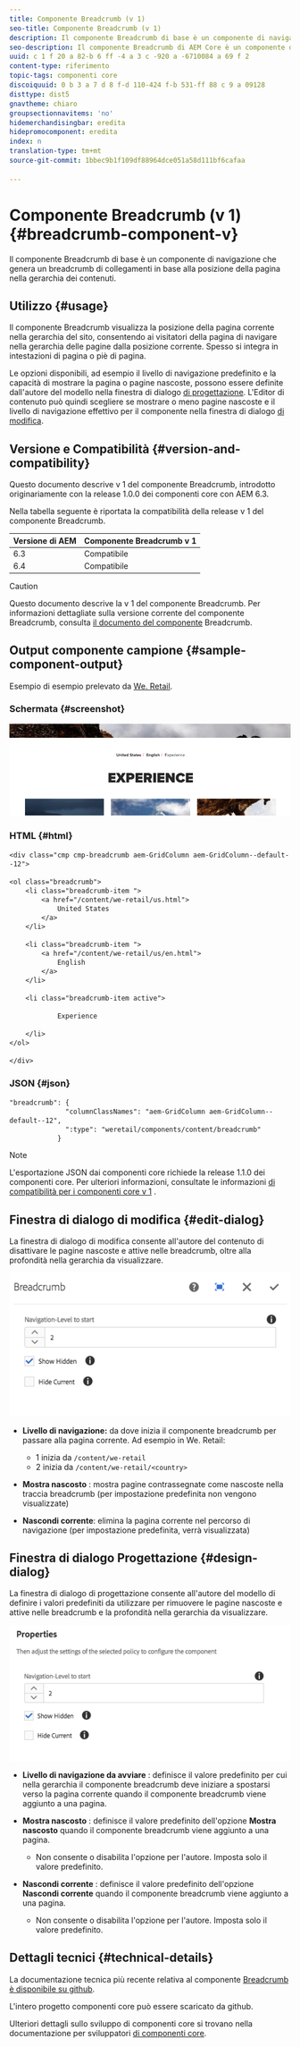 ```yaml
---
title: Componente Breadcrumb (v 1)
seo-title: Componente Breadcrumb (v 1)
description: Il componente Breadcrumb di base è un componente di navigazione che genera un breadcrumb di collegamenti in base alla posizione della pagina nella gerarchia dei contenuti.
seo-description: Il componente Breadcrumb di AEM Core è un componente di navigazione che genera un breadcrumb di collegamenti in base alla posizione della pagina nella gerarchia dei contenuti.
uuid: c 1 f 20 a 82-b 6 ff -4 a 3 c -920 a -6710084 a 69 f 2
content-type: riferimento
topic-tags: componenti core
discoiquuid: 0 b 3 a 7 d 8 f-d 110-424 f-b 531-ff 88 c 9 a 09128
disttype: dist5
gnavtheme: chiaro
groupsectionnavitems: 'no'
hidemerchandisingbar: eredita
hidepromocomponent: eredita
index: n
translation-type: tm+mt
source-git-commit: 1bbec9b1f109df88964dce051a58d111bf6cafaa

---
```



# Componente Breadcrumb (v 1){#breadcrumb-component-v}

Il componente Breadcrumb di base è un componente di navigazione che genera un breadcrumb di collegamenti in base alla posizione della pagina nella gerarchia dei contenuti.

## Utilizzo {#usage}

Il componente Breadcrumb visualizza la posizione della pagina corrente nella gerarchia del sito, consentendo ai visitatori della pagina di navigare nella gerarchia delle pagine dalla posizione corrente. Spesso si integra in intestazioni di pagina o piè di pagina.

Le opzioni disponibili, ad esempio il livello di navigazione predefinito e la capacità di mostrare la pagina o pagine nascoste, possono essere definite dall&#39;autore del modello nella finestra di dialogo [di progettazione](breadcrumb-v1.md#main-pars_title_1995166862). L&#39;Editor di contenuto può quindi scegliere se mostrare o meno pagine nascoste e il livello di navigazione effettivo per il componente nella finestra di dialogo [di modifica](breadcrumb-v1.md#main-pars_title).

## Versione e Compatibilità {#version-and-compatibility}

Questo documento descrive v 1 del componente Breadcrumb, introdotto originariamente con la release 1.0.0 dei componenti core con AEM 6.3.

Nella tabella seguente è riportata la compatibilità della release v 1 del componente Breadcrumb.

| Versione di AEM | Componente Breadcrumb v 1 |
|--- |--- |
| 6.3 | Compatibile |
| 6.4 | Compatibile |

>[!CAUTION]
>
>Questo documento descrive la v 1 del componente Breadcrumb.
>Per informazioni dettagliate sulla versione corrente del componente Breadcrumb, consulta [il documento del componente](breadcrumb.md) Breadcrumb.

## Output componente campione {#sample-component-output}

Esempio di esempio prelevato da [We. Retail](https://helpx.adobe.com/experience-manager/6-4/sites/developing/using/we-retail.html).

### Schermata {#screenshot}

![](assets/chlimage_1-33.png)

### HTML {#html}

```
<div class="cmp cmp-breadcrumb aem-GridColumn aem-GridColumn--default--12">

<ol class="breadcrumb">
    <li class="breadcrumb-item ">
        <a href="/content/we-retail/us.html">
            United States
        </a>
    </li>

    <li class="breadcrumb-item ">
        <a href="/content/we-retail/us/en.html">
            English
        </a>
    </li>

    <li class="breadcrumb-item active">
        
            Experience
        
    </li>
</ol>
 
</div>
```

### JSON {#json}

```
"breadcrumb": {
              "columnClassNames": "aem-GridColumn aem-GridColumn--default--12",
              ":type": "weretail/components/content/breadcrumb"
            }
```

>[!NOTE]
>
>L&#39;esportazione JSON dai componenti core richiede la release 1.1.0 dei componenti core. Per ulteriori informazioni, consultate le informazioni [di compatibilità per i componenti core v 1](versions.md#main-pars_title_236368006) .

## Finestra di dialogo di modifica {#edit-dialog}

La finestra di dialogo di modifica consente all&#39;autore del contenuto di disattivare le pagine nascoste e attive nelle breadcrumb, oltre alla profondità nella gerarchia da visualizzare.

![](assets/chlimage_1-34.png)

* **Livello di navigazione:** da dove inizia il componente breadcrumb per passare alla pagina corrente. Ad esempio in We. Retail:

   * 1 inizia da `/content/we-retail`
   * 2 inizia da `/content/we-retail/<country>`

* **Mostra nascosto** : mostra pagine contrassegnate come nascoste nella traccia breadcrumb (per impostazione predefinita non vengono visualizzate)
* **Nascondi corrente**: elimina la pagina corrente nel percorso di navigazione (per impostazione predefinita, verrà visualizzata)

## Finestra di dialogo Progettazione {#design-dialog}

La finestra di dialogo di progettazione consente all&#39;autore del modello di definire i valori predefiniti da utilizzare per rimuovere le pagine nascoste e attive nelle breadcrumb e la profondità nella gerarchia da visualizzare.

![](assets/chlimage_1-35.png)

* **Livello di navigazione da avviare** : definisce il valore predefinito per cui nella gerarchia il componente breadcrumb deve iniziare a spostarsi verso la pagina corrente quando il componente breadcrumb viene aggiunto a una pagina.
* **Mostra nascosto** : definisce il valore predefinito dell&#39;opzione **Mostra nascosto** quando il componente breadcrumb viene aggiunto a una pagina.

   * Non consente o disabilita l&#39;opzione per l&#39;autore. Imposta solo il valore predefinito.

* **Nascondi corrente** : definisce il valore predefinito dell&#39;opzione **Nascondi corrente** quando il componente breadcrumb viene aggiunto a una pagina.

   * Non consente o disabilita l&#39;opzione per l&#39;autore. Imposta solo il valore predefinito.

## Dettagli tecnici {#technical-details}

La documentazione tecnica più recente relativa al componente [Breadcrumb è disponibile su github](https://github.com/adobe/aem-core-wcm-components/tree/master/content/src/content/jcr_root/apps/core/wcm/components/breadcrumb/v1/breadcrumb).

L&#39;intero progetto componenti core può essere scaricato da github.

Ulteriori dettagli sullo sviluppo di componenti core si trovano nella documentazione per sviluppatori [di componenti core](developing.md).
